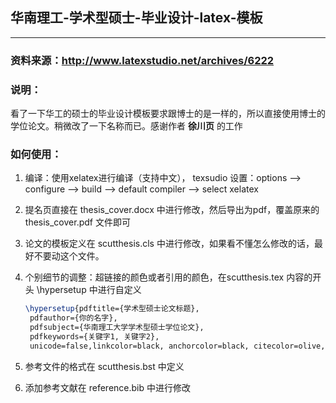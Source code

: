 ## 华南理工-学术型硕士-毕业设计-latex-模板

---

### 资料来源：http://www.latexstudio.net/archives/6222

### 说明：

看了一下华工的硕士的毕业设计模板要求跟博士的是一样的，所以直接使用博士的学位论文。稍微改了一下名称而已。感谢作者 **徐川页** 的工作

### 如何使用：

1. 编译：使用xelatex进行编译（支持中文）， texsudio 设置：options --> configure --> build --> default compiler --> select xelatex 

2. 提名页直接在 thesis_cover.docx 中进行修改，然后导出为pdf，覆盖原来的 thesis_cover.pdf 文件即可

3. 论文的模板定义在 scutthesis.cls 中进行修改，如果看不懂怎么修改的话，最好不要动这个文件。

4. 个别细节的调整：超链接的颜色或者引用的颜色，在scutthesis.tex 内容的开头 \hypersetup 中进行自定义

   ```latex
   \hypersetup{pdftitle={学术型硕士论文标题},
    pdfauthor={你的名字},
    pdfsubject={华南理工大学学术型硕士学位论文},
    pdfkeywords={关键字1, 关键字2},
    unicode=false,linkcolor=black, anchorcolor=black, citecolor=olive, filecolor=magenta, menucolor=red, urlcolor=magenta, pdfstartview=FitH}
   ```

5. 参考文件的格式在 scutthesis.bst 中定义

6. 添加参考文献在 reference.bib 中进行修改